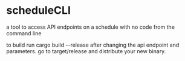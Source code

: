 # scheduleCLI
a tool to access API endpoints on a schedule with no code from the command line

to build run cargo build --release after changing the api endpoint and parameters.  go to target/release and distribute your new binary.

